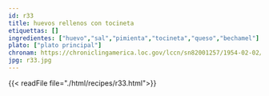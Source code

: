 ```yaml
---
id: r33
title: huevos rellenos con tocineta
etiquettas: []
ingredientes: ["huevo","sal","pimienta","tocineta","queso","bechamel"]
plato: ["plato principal"]
chronam: https://chroniclingamerica.loc.gov/lccn/sn82001257/1954-02-02/ed-1/seq-4/
jpg: r33.jpg
---
```


{{< readFile file="./html/recipes/r33.html">}}